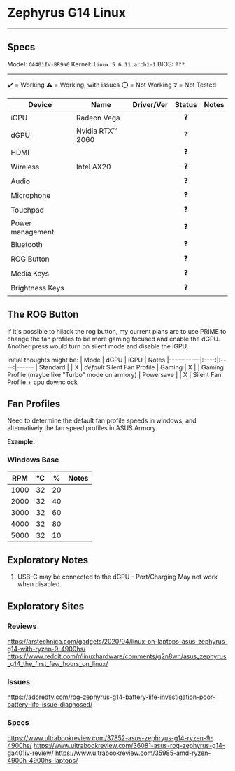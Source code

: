 # Zephyrus G14 Linux

--------

## Specs

Model: `GA401IV-BR9N6`
Kernel: `linux 5.6.11.arch1-1`
BIOS: `???`

--------

✔️ = Working
⚠️ = Working, with issues
⭕ = Not Working
❓  = Not Tested

| Device                    | Name             | Driver/Ver | Status  | Notes
| ------------------------- | ---------------- | ---------- | :------:| ----- 
| iGPU  	                | Radeon Vega      |            | ❓      | 
| dGPU                  	| Nvidia RTX™ 2060 |            | ❓      | 
| HDMI                      |                  |            | ❓      | 
| Wireless                  | Intel AX20       |            | ❓      | 
| Audio                     |                  |            | ❓      | 
| Microphone                |                  |            | ❓      | 
| Touchpad                  |                  |            | ❓      | 
| Power management 	        |                  |            | ❓      | 
| Bluetooth 	            |                  |            | ❓      |  
| ROG Button                |                  |            | ❓      | 
| Media Keys                |                  |            | ❓      | 
| Brightness Keys           |                  |            | ❓      | 

## The ROG Button
If it's possible to hijack the rog button, my current plans are to use PRIME to change the fan profiles to be more gaming focused and enable the dGPU. Another press would turn on silent mode and disable the iGPU.

Initial thoughts might be:
| Mode      | dGPU | iGPU | Notes
|-----------|:----:|:----:|------
| Standard  |      | X    | *default* Silent Fan Profile
| Gaming    | X    |      | Gaming Profile (maybe like "Turbo" mode on armory)
| Powersave |      | X    | Silent Fan Profile + cpu downclock

## Fan Profiles
Need to determine the default fan profile speeds in windows, and alternatively
the fan speed profiles in ASUS Armory.

**Example:**
### Windows Base
| RPM   | °C  | %  | Notes    
|-------|-----|----|------       
| 1000  | 32  | 20 |
| 2000  | 32  | 40 |
| 3000  | 32  | 60 |
| 4000  | 32  | 80 |
| 5000  | 32  | 10 |

## Exploratory Notes
1. USB-C may be connected to the dGPU - Port/Charging May not work when disabled.

## Exploratory Sites
### Reviews
https://arstechnica.com/gadgets/2020/04/linux-on-laptops-asus-zephyrus-g14-with-ryzen-9-4900hs/
https://www.reddit.com/r/linuxhardware/comments/g2n8wn/asus_zephyrus_g14_the_first_few_hours_on_linux/

### Issues
https://adoredtv.com/rog-zephyrus-g14-battery-life-investigation-poor-battery-life-issue-diagnosed/

### Specs
https://www.ultrabookreview.com/37852-asus-zephryus-g14-ryzen-9-4900hs/
https://www.ultrabookreview.com/36081-asus-rog-zephyrus-g14-ga401iv-review/
https://www.ultrabookreview.com/35985-amd-ryzen-4900h-4900hs-laptops/